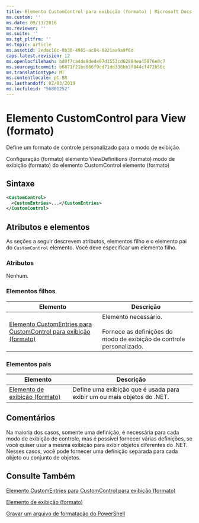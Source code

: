 ```yaml
---
title: Elemento CustomControl para exibição (formato) | Microsoft Docs
ms.custom: ''
ms.date: 09/13/2016
ms.reviewer: ''
ms.suite: ''
ms.tgt_pltfrm: ''
ms.topic: article
ms.assetid: 2edac16c-0b30-4985-ac84-0821aa9a9f6d
caps.latest.revision: 12
ms.openlocfilehash: bd0f7ca4de8dede97d1553cd62884ea45876e0c7
ms.sourcegitcommit: b6871f21bd666f9cd71dd336bb3f844cf472b56c
ms.translationtype: MT
ms.contentlocale: pt-BR
ms.lasthandoff: 02/03/2019
ms.locfileid: "56861252"
---
```

# <a name="customcontrol-element-for-view-format"></a>Elemento CustomControl para View (formato)

Define um formato de controle personalizado para o modo de exibição.

Configuração (formato) elemento ViewDefinitions (formato) modo de exibição (formato) do elemento CustomControl elemento (formato)

## <a name="syntax"></a>Sintaxe

```xml
<CustomControl>
  <CustomEntries>...</CustomEntries>
</CustomControl>
```

## <a name="attributes-and-elements"></a>Atributos e elementos

As seções a seguir descrevem atributos, elementos filho e o elemento pai do `CustomControl` elemento. Você deve especificar um elemento filho.

### <a name="attributes"></a>Atributos

Nenhum.

### <a name="child-elements"></a>Elementos filhos

|Elemento|Descrição|
|-------------|-----------------|
|[Elemento CustomEntries para CustomControl para exibição (formato)](./customentries-element-for-customcontrol-for-view-format.md)|Elemento necessário.<br /><br /> Fornece as definições do modo de exibição de controle personalizado.|

### <a name="parent-elements"></a>Elementos pais

|Elemento|Descrição|
|-------------|-----------------|
|[Elemento de exibição (formato)](./view-element-format.md)|Define uma exibição que é usada para exibir um ou mais objetos do .NET.|

## <a name="remarks"></a>Comentários

Na maioria dos casos, somente uma definição, é necessária para cada modo de exibição de controle, mas é possível fornecer várias definições, se você quiser usar a mesma exibição para exibir objetos diferentes do .NET. Nesses casos, você pode fornecer uma definição separada para cada objeto ou conjunto de objetos.

## <a name="see-also"></a>Consulte Também

[Elemento CustomEntries para CustomControl para exibição (formato)](./customentries-element-for-customcontrol-for-view-format.md)

[Elemento de exibição (formato)](./view-element-format.md)

[Gravar um arquivo de formatação do PowerShell](./writing-a-powershell-formatting-file.md)
